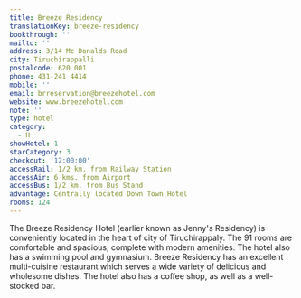 ```yaml
---
title: Breeze Residency
translationKey: breeze-residency
bookthrough: ''
mailto: ''
address: 3/14 Mc Donalds Road
city: Tiruchirappalli
postalcode: 620 001
phone: 431-241 4414
mobile: ''
email: brreservation@breezehotel.com
website: www.breezehotel.com
note: ''
type: hotel
category:
  - H
showHotel: 1
starCategory: 3
checkout: '12:00:00'
accessRail: 1/2 km. from Railway Station
accessAir: 6 kms. from Airport
accessBus: 1/2 km. from Bus Stand
advantage: Centrally located Down Town Hotel
rooms: 124
---
```

The Breeze Residency Hotel (earlier known as Jenny's Residency) is conveniently located in the heart of city of Tiruchirappaly.    The 91 rooms are comfortable and spacious, complete with modern amenities. The hotel also has a swimming pool and gymnasium.     Breeze Residency has an excellent multi-cuisine restaurant which serves a wide variety of delicious and wholesome dishes. The hotel also has a coffee shop, as well as a well-stocked bar.